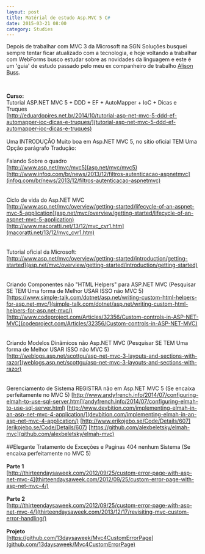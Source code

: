 ```yaml
---
layout: post
title: Matérial de estudo Asp.MVC 5 C#
date: 2015-03-21 08:00
category: Studies
---
```


<p class="text-post">
    Depois de trabalhar com MVC 3 da Microsoft na SGN Soluções busquei sempre tentar ficar atualizado com a tecnologia, e hoje voltando a trabalhar com WebForms busco estudar sobre as novidades da linguagem e este é um 'guia' de estudo passado pelo meu ex companheiro de trabalho <a href="https://github.com/alisonbuss">Alison Buss</a>.
</p>
</br>

<strong>Curso:</strong>
</br>
Tutorial ASP.NET MVC 5 + DDD + EF + AutoMapper + IoC + Dicas e Truques</br>
[http://eduardopires.net.br/2014/10/tutorial-asp-net-mvc-5-ddd-ef-automapper-ioc-dicas-e-truques/](tutorial-asp-net-mvc-5-ddd-ef-automapper-ioc-dicas-e-truques)
</br></br>
Uma INTRODUÇÃO Muito boa em Asp.NET MVC 5, no sítio oficial TEM Uma Opção parágrafo Tradução:
</br></br>
Falando Sobre o quadro</br>
[http://www.asp.net/mvc/mvc5](asp.net/mvc/mvc5)</br>
[http://www.infoq.com/br/news/2013/12/filtros-autenticacao-aspnetmvc](infoq.com/br/news/2013/12/filtros-autenticacao-aspnetmvc)</br>
</br></br>
Ciclo de vida do Asp.NET MVC</br>
[http://www.asp.net/mvc/overview/getting-started/lifecycle-of-an-aspnet-mvc-5-application](asp.net/mvc/overview/getting-started/lifecycle-of-an-aspnet-mvc-5-application) </br>
[http://www.macoratti.net/13/12/mvc_cvr1.htm](macoratti.net/13/12/mvc_cvr1.htm)</br>
</br></br>
Tutorial oficial da Microsoft:</br>
[http://www.asp.net/mvc/overview/getting-started/introduction/getting-started](asp.net/mvc/overview/getting-started/introduction/getting-started)</br>
</br></br>
Criando Componentes não "HTML Helpers" para ASP.NET MVC (Pesquisar SE TEM Uma forma de Melhor USAR ISSO não MVC 5)</br>
[https://www.simple-talk.com/dotnet/asp.net/writing-custom-html-helpers-for-asp.net-mvc/](simple-talk.com/dotnet/asp.net/writing-custom-html-helpers-for-asp.net-mvc/)</br>
[http://www.codeproject.com/Articles/32356/Custom-controls-in-ASP-NET-MVC](codeproject.com/Articles/32356/Custom-controls-in-ASP-NET-MVC)</br>
</br></br>
Criando Modelos Dinâmicos não Asp.NET MVC (Pesquisar SE TEM Uma forma de Melhor USAR ISSO não MVC 5)</br>
[http://weblogs.asp.net/scottgu/asp-net-mvc-3-layouts-and-sections-with-razor](weblogs.asp.net/scottgu/asp-net-mvc-3-layouts-and-sections-with-razor)</br>
</br></br>
Gerenciamento de Sistema REGISTRA não em Asp.NET MVC 5 (Se encaixa perfeitamente no MVC 5)
[http://www.andyfrench.info/2014/07/configuring-elmah-to-use-sql-server.html](andyfrench.info/2014/07/configuring-elmah-to-use-sql-server.html)
[http://www.devbition.com/implementing-elmah-in-an-asp-net-mvc-4-application/](devbition.com/implementing-elmah-in-an-asp-net-mvc-4-application/)
[http://www.erikojebo.se/Code/Details/607](erikojebo.se/Code/Details/607)
[https://github.com/alexbeletsky/elmah-mvc](github.com/alexbeletsky/elmah-mvc)
</br></br>
##Elegante Tratamento de Exceções e Paginas 404 nenhum Sistema (Se encaixa perfeitamente no MVC 5)
</br></br>
<strong>Parte 1</strong>
</br>
[http://thirteendaysaweek.com/2012/09/25/custom-error-page-with-asp-net-mvc-4](thirteendaysaweek.com/2012/09/25/custom-error-page-with-asp-net-mvc-4/)
</br></br>
<strong>Parte 2</strong>
</br>
[http://thirteendaysaweek.com/2012/09/25/custom-error-page-with-asp-net-mvc-4/](thirteendaysaweek.com/2013/12/17/revisiting-mvc-custom-error-handling/)
</br></br>
<strong>Projeto</strong>
</br>
[https://github.com/13daysaweek/Mvc4CustomErrorPage](github.com/13daysaweek/Mvc4CustomErrorPage)    
</p>